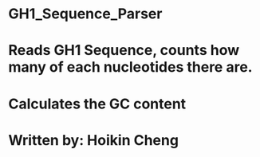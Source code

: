 # GH1_Sequence_Parser

# Reads GH1 Sequence, counts how many of each nucleotides there are.
# Calculates the GC content
# Written by: Hoikin Cheng
